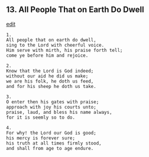 
## 13.  All People That on Earth Do Dwell
[edit](https://docs.google.com/document/d/1LxzH6jJftZWTy8FqGm8EitbzoQAa0QBb/edit?mode=html)




    1.
    All people that on earth do dwell,
    sing to the Lord with cheerful voice.
    Him serve with mirth, his praise forth tell;
    come ye before him and rejoice.

    2.
    Know that the Lord is God indeed;
    without our aid he did us make;
    we are his folk, he doth us feed,
    and for his sheep he doth us take.

    3.
    O enter then his gates with praise;
    approach with joy his courts unto;
    praise, laud, and bless his name always,
    for it is seemly so to do.

    4.
    For why! the Lord our God is good;
    his mercy is forever sure;
    his truth at all times firmly stood,
    and shall from age to age endure.
